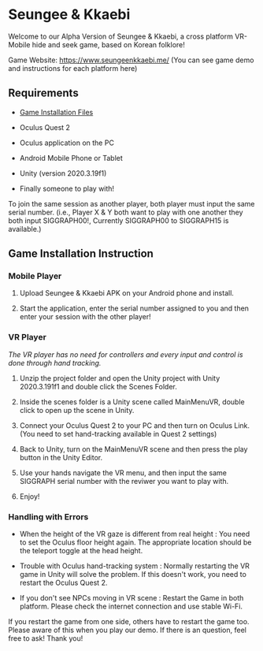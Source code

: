 # Seungee & Kkaebi

Welcome to our Alpha Version of Seungee & Kkaebi, a cross platform VR-Mobile hide and seek game, based on Korean folklore!

Game Website: https://www.seungeenkkaebi.me/ (You can see game demo and instructions for each platform here)

## Requirements

- [Game Installation Files](https://github.com/seank0h/Seung-ee-Kkaebi/releases/tag/AlphaVersion)

- Oculus Quest 2

- Oculus application on the PC

- Android Mobile Phone or Tablet

- Unity (version 2020.3.19f1)

- Finally someone to play with!

To join the same session as another player, both player must input the same serial number. (i.e., Player X & Y both want to play with one another they both input SIGGRAPH00!, Currently SIGGRAPH00 to SIGGRAPH15 is available.) 


## Game Installation Instruction
  
### Mobile Player
  
1. Upload Seungee & Kkaebi APK on your Android phone and install.
  
2. Start the application, enter the serial number assigned to you and then enter your session with the other player!
  

### VR Player
  
*The VR player has no need for controllers and every input and control is done through hand tracking.*
  
1. Unzip the project folder and open the Unity project with Unity 2020.3.191f1 and double click the Scenes Folder.
  
2. Inside the scenes folder is a Unity scene called MainMenuVR, double click to open up the scene in Unity.
  
3. Connect your Oculus Quest 2 to your PC and then turn on Oculus Link. (You need to set hand-tracking available in Quest 2 settings)
  
4. Back to Unity, turn on the MainMenuVR scene and then press the play button in the Unity Editor.
  
5. Use your hands navigate the VR menu, and then input the same SIGGRAPH serial number with the reviwer you want to play with.

6. Enjoy!


### Handling with Errors

- When the height of the VR gaze is different from real height : You need to set the Oculus floor height again. The appropriate location should be the teleport toggle at the head height.

- Trouble with Oculus hand-tracking system : Normally restarting the VR game in Unity will solve the problem. If this doesn't work, you need to restart the Oculus Quest 2.

- If you don't see NPCs moving in VR scene : Restart the Game in both platform. Please check the internet connection and use stable Wi-Fi.

If you restart the game from one side, others have to restart the game too. Please aware of this when you play our demo. If there is an question, feel free to ask! Thank you!


